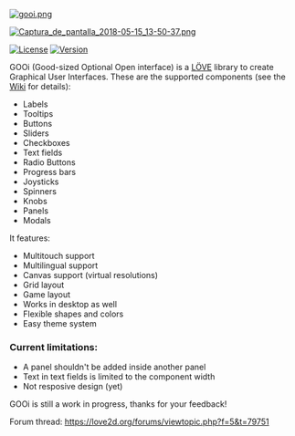 [![gooi.png](https://i.postimg.cc/prGpHZLM/gooi.png)](https://postimg.cc/Cn8FCb8c)

[![Captura_de_pantalla_2018-05-15_13-50-37.png](https://s31.postimg.cc/5i29d9awr/Captura_de_pantalla_2018-05-15_13-50-37.png)](https://postimg.cc/image/k19eeo41j/)

[![License](http://img.shields.io/:license-MIT-blue.svg)](https://github.com/tavuntu/gooi/blob/master/LICENSE.md)
[![Version](http://img.shields.io/:version-0.0.7-green.svg)](https://github.com/tavuntu/gooi/wiki/Change-Log#002)


GOOi (Good-sized Optional Open interface) is a [LÖVE](https://love2d.org/) library to create Graphical User Interfaces. These are the supported components (see the [Wiki](https://github.com/tavuntu/gooi/wiki) for details):

* Labels
* Tooltips
* Buttons
* Sliders
* Checkboxes
* Text fields
* Radio Buttons
* Progress bars
* Joysticks
* Spinners
* Knobs
* Panels
* Modals

It features:

* Multitouch support
* Multilingual support
* Canvas support (virtual resolutions)
* Grid layout 
* Game layout
* Works in desktop as well
* Flexible shapes and colors
* Easy theme system

### Current limitations:

* A panel shouldn't be added inside another panel
* Text in text fields is limited to the component width
* Not resposive design (yet)

GOOi is still a work in progress, thanks for your feedback!

Forum thread: https://love2d.org/forums/viewtopic.php?f=5&t=79751
